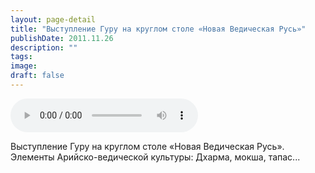 ```yaml
---
layout: page-detail
title: "Выступление Гуру на круглом столе «Новая Ведическая Русь»"
publishDate: 2011.11.26
description: ""
tags:
image:
draft: false
---
```


<audio title="2011.11.26 - Выступление Гуру на круглом столе «Новая Ведическая Русь».mp3" src="/upload/iblock/a90/a9024e649a4834663ecaf98c07b6914d.mp3" controls=""></audio>

 Выступление Гуру на круглом столе «Новая Ведическая Русь».  
 Элементы Арийско-ведической культуры: Дхарма, мокша, тапас...  

  
